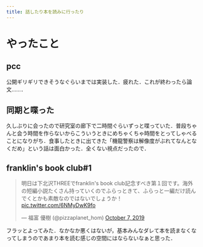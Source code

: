 ```yaml
---
title: 話したり本を読みに行ったり
---
```


# やったこと

## pcc 

公開ギリギリできそうなぐらいまでは実装した．疲れた．これが終わったら論文……．

## 同期と喋った

久しぶりに会ったので研究室の廊下で二時間ぐらいずっと喋っていた．普段ちゃんと会う時間を作らないからこういうときにめちゃくちゃ時間をとってしゃべることになりがち．食事したときに出てきた「機龍警察は解像度がぶれてなんとなくだめ」という話は面白かった．全くない視点だったので．

## franklin's book club#1

<blockquote class="twitter-tweet"><p lang="ja" dir="ltr">明日は下北沢THREEでfranklin&#39;s book club記念すべき第１回です。海外の短編小説たくさん持っていくのでふらっときて、ふらっと一編だけ読んでくとかも素敵なのではないでしょうか！ <a href="https://t.co/6NMyDwK9fo">pic.twitter.com/6NMyDwK9fo</a></p>&mdash; 福富 優樹 (@pizzaplanet_hom) <a href="https://twitter.com/pizzaplanet_hom/status/1181143747981012992?ref_src=twsrc%5Etfw">October 7, 2019</a></blockquote> <script async src="https://platform.twitter.com/widgets.js" charset="utf-8"></script>

フラッとよってみた．なかなか悪くはないが，基本みんなダレて本を読まなくなってしまうのであまり本を読む感じの空間にはならないなぁと思った．